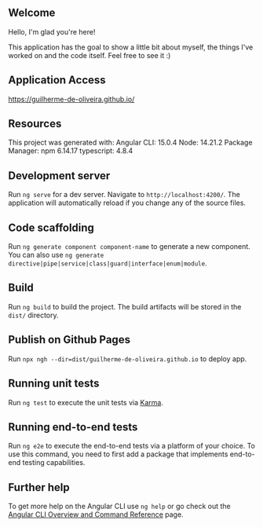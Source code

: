 ## Welcome

Hello, I'm glad you're here!

This application has the goal to show a little bit about myself, the things I've worked on and the code itself. Feel free to see it :)

## Application Access

https://guilherme-de-oliveira.github.io/

## Resources

This project was generated with:
Angular CLI: 15.0.4
Node: 14.21.2
Package Manager: npm 6.14.17
typescript: 4.8.4

## Development server

Run `ng serve` for a dev server. Navigate to `http://localhost:4200/`. The application will automatically reload if you change any of the source files.

## Code scaffolding

Run `ng generate component component-name` to generate a new component. You can also use `ng generate directive|pipe|service|class|guard|interface|enum|module`.

## Build

Run `ng build` to build the project. The build artifacts will be stored in the `dist/` directory.

## Publish on Github Pages

Run `npx ngh --dir=dist/guilherme-de-oliveira.github.io` to deploy app.

## Running unit tests

Run `ng test` to execute the unit tests via [Karma](https://karma-runner.github.io).

## Running end-to-end tests

Run `ng e2e` to execute the end-to-end tests via a platform of your choice. To use this command, you need to first add a package that implements end-to-end testing capabilities.

## Further help

To get more help on the Angular CLI use `ng help` or go check out the [Angular CLI Overview and Command Reference](https://angular.io/cli) page.
